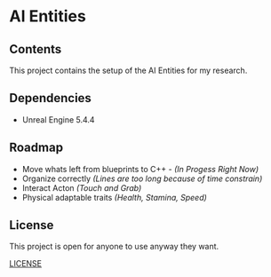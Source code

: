 # AI Entities

## Contents

This project contains the setup of the AI Entities for my research.

## Dependencies
- Unreal Engine 5.4.4

## Roadmap
- Move whats left from blueprints to C++ - *(In Progess Right Now)*
- Organize correctly *(Lines are too long because of time constrain)*
- Interact Acton *(Touch and Grab)*
- Physical adaptable traits *(Health, Stamina, Speed)*

## License

This project is open for anyone to use anyway they want.

[LICENSE](LICENSE)
